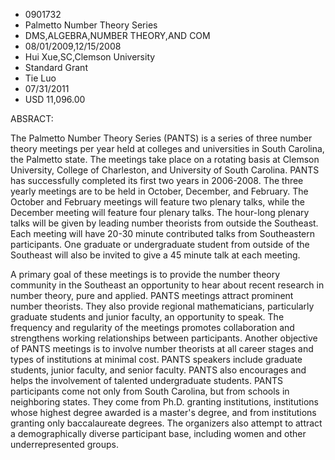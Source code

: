 
* 0901732
* Palmetto Number Theory Series
* DMS,ALGEBRA,NUMBER THEORY,AND COM
* 08/01/2009,12/15/2008
* Hui Xue,SC,Clemson University
* Standard Grant
* Tie Luo
* 07/31/2011
* USD 11,096.00

ABSRACT:

The Palmetto Number Theory Series (PANTS) is a series of three number theory
meetings per year held at colleges and universities in South Carolina, the
Palmetto state. The meetings take place on a rotating basis at Clemson
University, College of Charleston, and University of South Carolina. PANTS has
successfully completed its first two years in 2006-2008. The three yearly
meetings are to be held in October, December, and February. The October and
February meetings will feature two plenary talks, while the December meeting
will feature four plenary talks. The hour-long plenary talks will be given by
leading number theorists from outside the Southeast. Each meeting will have
20-30 minute contributed talks from Southeastern participants. One graduate or
undergraduate student from outside of the Southeast will also be invited to give
a 45 minute talk at each meeting.

A primary goal of these meetings is to provide the number theory community in
the Southeast an opportunity to hear about recent research in number theory,
pure and applied. PANTS meetings attract prominent number theorists. They also
provide regional mathematicians, particularly graduate students and junior
faculty, an opportunity to speak. The frequency and regularity of the meetings
promotes collaboration and strengthens working relationships between
participants. Another objective of PANTS meetings is to involve number theorists
at all career stages and types of institutions at minimal cost. PANTS speakers
include graduate students, junior faculty, and senior faculty. PANTS also
encourages and helps the involvement of talented undergraduate students. PANTS
participants come not only from South Carolina, but from schools in neighboring
states. They come from Ph.D. granting institutions, institutions whose highest
degree awarded is a master's degree, and from institutions granting only
baccalaureate degrees. The organizers also attempt to attract a demographically
diverse participant base, including women and other underrepresented groups.

